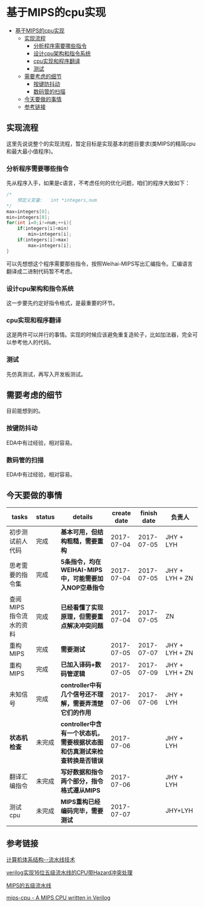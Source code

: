 # 基于MIPS的cpu实现
<!-- TOC -->

- [基于MIPS的cpu实现](#基于mips的cpu实现)
    - [实现流程](#实现流程)
        - [分析程序需要哪些指令](#分析程序需要哪些指令)
        - [设计cpu架构和指令系统](#设计cpu架构和指令系统)
        - [cpu实现和程序翻译](#cpu实现和程序翻译)
        - [测试](#测试)
    - [需要考虑的细节](#需要考虑的细节)
        - [按键防抖动](#按键防抖动)
        - [数码管的扫描](#数码管的扫描)
    - [今天要做的事情](#今天要做的事情)
    - [参考链接](#参考链接)

<!-- /TOC -->

## 实现流程

这里先说说整个的实现流程，暂定目标是实现基本的题目要求(类MIPS的精简cpu和最大最小值程序)。

### 分析程序需要哪些指令
先从程序入手，如果是c语言，不考虑任何的优化问题，咱们的程序大致如下：
```c
/*
    预定义变量:   int *integers,num
*/
max=integers[0];
min=integers[0];
for(int i=0;i!=num;++i){
    if(integers[i]<min)
        min=integers[i];
    if(integers[i]>max)
        max=integers[i];
}
```
可以先想想这个程序需要那些指令，按照Weihai-MIPS写出汇编指令。汇编语言翻译成二进制代码暂不考虑。

### 设计cpu架构和指令系统
这一步要先约定好指令格式，是最重要的环节。

### cpu实现和程序翻译
这是两件可以并行的事情。实现的时候应该避免重复造轮子，比如加法器，完全可以参考他人的代码。

### 测试
先仿真测试，再写入开发板测试。

## 需要考虑的细节
目前能想到的。
### 按键防抖动
EDA中有过经验，相对容易。

### 数码管的扫描    
EDA中有过经验，相对容易。

## 今天要做的事情

|tasks|status|details|create date|finish date|负责人|
|-|-|-|-|-|-|
|初步测试前人代码|完成|**基本可用，但结构粗糙，需要重构**|2017-07-04|2017-07-05|JHY + LYH|
|思考需要的指令集|完成|**5条指令，均在WEIHAI-MIPS中，可能需要加入NOP空悬指令**|2017-07-04|2017-07-05|JHY + LYH + ZN|
|查阅MIPS指令流水的资料|完成|**已经看懂了实现原理，但需要重点解决冲突问题**|2017-07-04|2017-07-05|ZN|
|重构MIPS|完成|**需要测试**|2017-07-05|2017-07-07|JHY + LYH + ZN|
|重构MIPS|完成|**已加入译码+数码管逻辑**|2017-07-05|2017-07-09|JHY + LYH + ZN|
|未知信号|完成|**controller中有几个信号还不理解，需要弄清楚它们的作用**|2017-07-06|2017-07-06|JHY + LYH|
|**状态机检查**|未完成|**controller中含有一个状态机，需要根据状态图和仿真测试来检查转换是否错误**|2017-07-06||JHY + LYH|
|翻译汇编指令|未完成|**写好数据和指令两个部分，指令格式遵从MIPS**|2017-07-06||JHY + LYH|
|测试cpu|未完成|**MIPS重构已经编码完毕，需要测试**|2017-07-07||JHY+LYH|


## 参考链接

[计算机体系结构--流水线技术](http://www.cnblogs.com/CorePower/p/CorePower.html)

[verilog实现16位五级流水线的CPU带Hazard冲突处理](http://www.cnblogs.com/wsine/p/4661147.html)

[MIPS的五级流水线](http://imgtec.eefocus.com/article/10-07/1968501278904262.html)

[mips-cpu - A MIPS CPU written in Verilog](https://github.com/jmahler/mips-cpu)